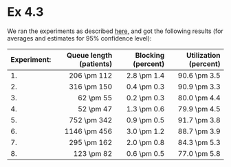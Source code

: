# Ex 4.3

We ran the experiments as described [here,](../) and got the following results (for averages and estimates for 95% confidence level):

Experiment: | Queue length (patients) | Blocking (percent) | Utilization (percent)
----------- | -----------------------:| ------------------:| ---------------------:
     1.     | 206 \pm 112             | 2.8 \pm 1.4        | 90.6 \pm 3.5
     2.     | 316 \pm 150             | 0.4 \pm 0.3        | 90.9 \pm 3.3
     3.     | 62 \pm 55               | 0.2 \pm 0.3        | 80.0 \pm 4.4
     4.     | 52 \pm 47               | 1.3 \pm 0.6        | 79.9 \pm 4.5
     5.     | 752 \pm 342             | 0.9 \pm 0.5        | 91.7 \pm 3.8
     6.     | 1146 \pm 456            | 3.0 \pm 1.2        | 88.7 \pm 3.9
     7.     | 295 \pm 162             | 2.0 \pm 0.8        | 84.3 \pm 5.3
     8.     | 123 \pm 82              | 0.6 \pm 0.5        | 77.0 \pm 5.8

